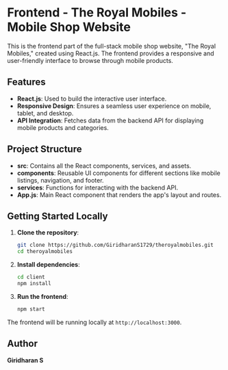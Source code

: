 # Frontend - The Royal Mobiles - Mobile Shop Website

This is the frontend part of the full-stack mobile shop website, "The Royal Mobiles," created using React.js. The frontend provides a responsive and user-friendly interface to browse through mobile products.

## Features

- **React.js**: Used to build the interactive user interface.
- **Responsive Design**: Ensures a seamless user experience on mobile, tablet, and desktop.
- **API Integration**: Fetches data from the backend API for displaying mobile products and categories.

## Project Structure

- **src**: Contains all the React components, services, and assets.
- **components**: Reusable UI components for different sections like mobile listings, navigation, and footer.
- **services**: Functions for interacting with the backend API.
- **App.js**: Main React component that renders the app's layout and routes.

## Getting Started Locally

1. **Clone the repository**:
   ```bash
   git clone https://github.com/GiridharanS1729/theroyalmobiles.git
   cd theroyalmobiles
   ```

2. **Install dependencies**:
   ```bash
   cd client
   npm install
   ```

3. **Run the frontend**:
   ```bash
   npm start
   ```

The frontend will be running locally at `http://localhost:3000`.

## Author

**Giridharan S**